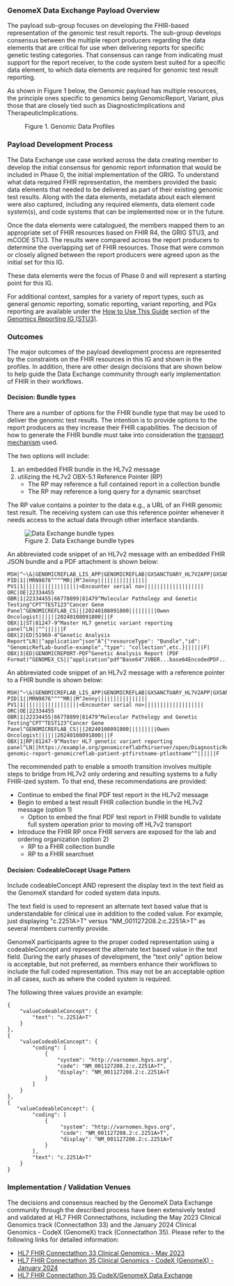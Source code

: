 ### GenomeX Data Exchange Payload Overview
 
The payload sub-group focuses on developing the FHIR-based representation of the genomic test result reports.  The sub-group develops consensus between the multiple report producers regarding the data elements that are critical for use when delivering reports for specific genetic testing categories.  That consensus can range from indicating must support for the report receiver,  to the code system best suited for a specific data element, to which data elements are required for genomic test result reporting.

As shown in Figure 1 below, the Genomic payload has multiple resources, the principle ones specific to genomics being GenomicReport, Variant, plus those that are closely tied such as DiagnosticImplications and TherapeuticImplications.

<figure>
    <object data="gdx_profiles.svg" type="image/svg+xml"></object>
    <figcaption>Figure 1. Genomic Data Profiles</figcaption>
</figure>


### Payload Development Process
The Data Exchange use case worked across the data creating member to develop the initial consensus for genomic report information that would be included in Phase 0, the initial implementation of the GRIG. To understand what data required FHIR representation, the members provided the basic data elements  that needed to be delivered as part of their existing genomic test results. Along with the data elements, metadata about each element were also captured, including any required elements, data element code system(s), and code systems that can be implemented now or in the future. 

Once the data elements were catalogued, the members mapped them to an appropriate set of FHIR resources based on FHIR R4, the GRIG STU3, and mCODE STU3. The results were compared across the report producers to determine the overlapping set of FHIR resources. Those that were common or closely aligned between the report producers were agreed upon as the initial set for this IG.

These data elements were the focus of Phase 0 and will represent a starting point for this IG. 

For additional context, samples for a variety of report types, such as general genomic reporting, somatic reporting, variant reporting, and PGx reporting are available under the [How to Use This Guide](https://build.fhir.org/ig/HL7/genomics-reporting/#how-to-use-this-guide) section of the [Genomics Reporting IG (STU3)](https://build.fhir.org/ig/HL7/genomics-reporting/).

### Outcomes 
The major outcomes of the payload development process are represented by the constraints on the FHIR resources in this IG and shown in the profiles. In addition, there are other design decisions that are shown below to help guide the Data Exchange community through early implementation of FHIR in their workflows. 

#### Decision: Bundle types
There are a number of options for the FHIR bundle type that may be used to deliver the genomic test results. The intention is to provide options to the report producers as they increase their FHIR capabilities. The decision of how to generate the FHIR bundle must take into consideration the [transport mechanism](transport.html) used. 

The two options will include:
1. an embedded FHIR bundle in the HL7v2 message
2. utilizing the HL7v2 OBX-5.1 Reference Pointer (RP)
	- The RP may reference a full contained report in a collection bundle 
	- The RP may reference a long query for a dynamic searchset

The RP value contains a pointer to the data e.g., a URL of an FHIR genomic test result. The receiving system can use this reference pointer whenever it needs access to the actual data through other interface standards.

<figure>
    <img src="GenomeX_Data_Exchange_Bundle_Types.jpg" 
         alt="Data Exchange bundle types">
    <figcaption>Figure 2. Data Exchange bundle types</figcaption>
</figure>

An abbreviated code snippet of an HL7v2 message with an embedded FHIR JSON bundle and a PDF attachment is shown below:
```
MSH|^~\&|GENOMICREFLAB_LIS_APP|GENOMICREFLAB|GXSANCTUARY_HL7V2APP|GXSANCTUARY|20240109091800|1|ORU^R01|||2.5.1|||||||||
PID|1||MRN9876^^^^MR||M^Jenny||||||||||||||||
PV1|1||||||||||||||||||<Encounter serial no>|||||||||||||||||||
ORC|OE|22334455
OBR|1|22334455|66778899|81479^Molecular Pathology and Genetic Testing^CPT^TEST123^Cancer Gene Panel^GENOMICREFLAB_CS|||20240108091800|||||||||Owen Oncologist||||||20240108091800|||F
OBX|1|ST|81247-9^Master HL7 genetic variant reporting panel^LN||^^||||||F
OBX|2|ED|51969-4^Genetic Analysis Report^LN||^application^json^A^{"resourceType": "Bundle","id": "GenomicRefLab-bundle-example","type": "collection",etc.}||||||F|
OBX|3|ED|GENOMICREPORT-PDF^Genetic Analysis Report (PDF Format)^GENOMEX_CS||^application^pdf^Base64^JVBER...base64EncodedPDF...etc.||||||F|
```

An abbreviated code snippet of an HL7v2 message with a reference pointer to a FHIR bundle is shown below:
```
MSH|^~\&|GENOMICREFLAB_LIS_APP|GENOMICREFLAB|GXSANCTUARY_HL7V2APP|GXSANCTUARY|20240109091800|1|ORU^R01|||2.5.1|||||||||
PID|1||MRN9876^^^^MR||M^Jenny||||||||||||||||
PV1|1||||||||||||||||||<Encounter serial no>|||||||||||||||||||
ORC|OE|22334455
OBR|1|22334455|66778899|81479^Molecular Pathology and Genetic Testing^CPT^TEST123^Cancer Gene Panel^GENOMICREFLAB_CS|||20240108091800|||||||||Owen Oncologist||||||20240108091800|||F
OBX|1|RP|81247-9^Master HL7 genetic variant reporting panel^LN||https://example.org/genomicreflabfhirserver/open/DiagnosticReport/gx-genomic-report-genomicreflab-patient-ptfirstname-ptlastname^^||||||F
```

The recommended path to enable a smooth transition involves multiple steps to bridge from HL7v2 only ordering and resulting systems to a fully FHIR-ized system. To that end, these recommendations are provided:
- Continue to embed the final PDF test report in the HL7v2 message
- Begin to embed a test result FHIR collection bundle in the HL7v2 message (option 1)
	- Option to embed the final PDF test report in FHIR bundle to validate full system operation prior to moving off HL7v2 transport 
- Introduce the FHIR RP once FHIR servers are exposed for the lab and ordering organization (option 2) 
	- RP to a FHIR collection bundle 
	- RP to a FHIR searchset

#### Decision: CodeableCocept Usage Pattern
Include codeableConcept AND represent the display text in the text field as the GenomeX standard for coded system data inputs.

The text field is used to represent an alternate text based value that is understandable for clinical use in addition to the coded value. For example, just displaying "c.2251A>T" versus "NM_001127208.2:c.2251A>T" as several members currently provide.

GenomeX participants agree to the proper coded representation using a codeableConcept and represent the alternate text based value in the text field. During the early phases of development, the "text only" option below is acceptable, but not preferred, as members enhance their workflows to include the full coded representation. This may not be an acceptable option in all cases, such as where the coded system is required.

The following three values provide an example:

```
{
	"valueCodeableConcept": {
		"text": "c.2251A>T" 
	}
}, 
{
	"valueCodeableConcept": {
		"coding": [ 
			{ 
				"system": "http://varnomen.hgvs.org",
				"code": "NM_001127208.2:c.2251A>T",
				"display": "NM_001127208.2:c.2251A>T 
			} 
		] 
	}
},
{ 
   "valueCodeableConcept": {
	    "coding": [ 
		    { 
		         "system": "http://varnomen.hgvs.org",
		         "code": "NM_001127208.2:c.2251A>T",
		         "display": "NM_001127208.2:c.2251A>T 
			} 
		],
		"text": "c.2251A>T" 
	}
}
```

### Implementation / Validation Venues
The decisions and consensus reached by the GenomeX Data Exchange community through the described process have been extensively tested and validated at HL7 FHIR Connectathons, including the May 2023 Clinical Genomics track (Connectathon 33) and the January 2024 Clinical Genomics - CodeX (GenomeX) track (Connectathon 35). Please refer to the following links for detailed information:

- [HL7 FHIR Connectathon 33 Clinical Genomics - May 2023](https://confluence.hl7.org/x/XhGkC)
- [HL7 FHIR Connectathon 35 Clinical Genomics - CodeX (GenomeX) - January 2024](https://confluence.hl7.org/x/Fw0tD)
- [HL7 FHIR Connectathon 35 CodeX/GenomeX Data Exchange](https://confluence.hl7.org/x/UBhKDw)

